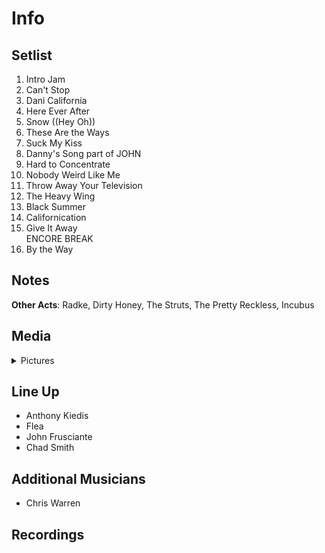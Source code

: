 # Info

## Setlist

1. Intro Jam
2. Can't Stop
3. Dani California
4. Here Ever After
5. Snow ((Hey Oh))
6. These Are the Ways
7. Suck My Kiss
8. Danny's Song part of JOHN
9. Hard to Concentrate
10. Nobody Weird Like Me
11. Throw Away Your Television
12. The Heavy Wing
13. Black Summer
14. Californication
15. Give It Away
<br>ENCORE BREAK
16. By the Way

## Notes

**Other Acts**: Radke, Dirty Honey, The Struts, The Pretty Reckless, Incubus

## Media 

<details>
  <summary>Pictures</summary>
  <!--<img alt="Setlist" title="Setlist" src="_.jpg" height="200" />-->
</details>

## Line Up

* Anthony Kiedis
* Flea
* John Frusciante
* Chad Smith

## Additional Musicians

* Chris Warren

## Recordings
